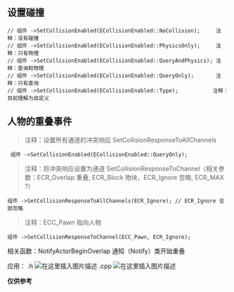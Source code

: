 ﻿## 设置碰撞

    // 组件 ->SetCollisionEnabled(ECollisionEnabled::NoCollision);     注释：没有碰撞
    // 组件 ->SetCollisionEnabled(ECollisionEnabled::PhysicsOnly);     注释：只有物理
    // 组件 ->SetCollisionEnabled(ECollisionEnabled::QueryAndPhysics); 注释：查询和物理
    // 组件 ->SetCollisionEnabled(ECollisionEnabled::QueryOnly);       注释：只有查询
    // 组件 ->SetCollisionEnabled(ECollisionEnabled::Type);			注释：目前理解为自定义

## 人物的重叠事件

    
	

> 注释：设置所有通道的冲突响应 SetCollisionResponseToAllChannels

     组件 ->SetCollisionEnabled(ECollisionEnabled::QueryOnly);

> 注释：将冲突响应设置为通道 SetCollisionResponseToChannel（相关参数：ECR_Overlap 重叠,
>     ECR_Block 物块，ECR_Ignore 忽略, ECR_MAX ?）
>     
 
    组件 ->SetCollisionResponseToAllChannels(ECR_Ignore); // ECR_Ignore 全部忽略


> 注释：ECC_Pawn 指向人物
> 

  

    组件 ->SetCollisionResponseToChannel(ECC_Pawn, ECR_Ignore);

        

相关函数：NotifyActorBeginOverlap  通知（Notify）类开始重叠

应用：
.h
![在这里插入图片描述](https://img-blog.csdnimg.cn/20181114170649313.png)
.cpp
![在这里插入图片描述](https://img-blog.csdnimg.cn/2018111417073879.png)

**仅供参考**


